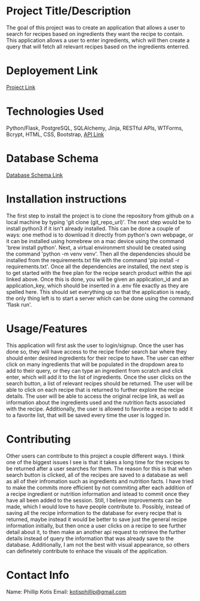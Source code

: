# Project Title/Description

The goal of this project was to create an application that allows a user to search for recipes based on ingredients they want the recipe to contain. This application allows a user to enter ingredients, which will then create a query that will fetch all relevant recipes based on the ingredients enterred. 


# Deployement Link

[Project Link](https://recipe-finder-ptkx.onrender.com)


# Technologies Used 

Python/Flask, PostgreSQL, SQLAlchemy, Jinja, RESTful APIs, WTForms, Bcrypt, HTML, CSS, Bootstrap, [API Link](https://developer.edamam.com/edamam-recipe-api)


# Database Schema

[Database Schema Link](https://github.com/pkotis32/Capstone1/blob/main/Database%20Schema.drawio.png)


# Installation instructions

The first step to install the project is to clone the repository from github on a local machine by typing 'git clone (git_repo_url)'. The next step would be to install python3 if it isn't already installed. This can be done a couple of ways: one method is to download it directly from python's own webpage, or it can be installed using homebrew on a mac device using the command 'brew install python'. Next, a virtual environment should be created using the command 'python -m venv venv'. Then all the dependencies should be installed from the requirements.txt file with the command 'pip install -r requirements.txt'. Once all the dependencies are installed, the next step is to get started with the free plan for the recipe search product within the api linked above. Once this is done, you will be given an application_id and an application_key, which should be inserted in a .env file exactly as they are spelled here. This should set everything up so that the application is ready, the only thing left is to start a server which can be done using the command 'flask run'. 


# Usage/Features

This application will first ask the user to login/signup. Once the user has done so, they will have access to the recipe finder search bar where they should enter desired ingredients for their recipe to have. The user can either click on many ingredients that will be populated in the dropdown area to add to their query, or they can type an ingredient from scratch and click enter, which will add it to the list of ingredients. Once the user clicks on the search button, a list of relevant recipes should be returned. The user will be able to click on each recipe that is returned to further explore the recipe details. The user will be able to access the original recipe link, as well as information about the ingredients used and the nutrition facts associated with the recipe. Additionally, the user is allowed to favorite a recipe to add it to a favorite list, that will be saved every time the user is logged in. 


# Contributing

Other users can contribute to this project a couple different ways. I think one of the biggest issues I see is that it takes a long time for the recipes to be returned after a user searches for them. The reason for this is that when search button is clicked, all of the recipes are saved to a database as well as all of their infromation such as ingredients and nutrition facts. I have tried to make the commits more efficient by not commiting after each addition of a recipe ingredient or nutrition information and istead to commit once they have all been added to the session. Still, I believe improvements can be made, which I would love to have people contribute to. Possibly, instead of saving all the recipe information to the database for every recipe that is returned, maybe instead it would be better to save just the general recipe information initially, but then once a user clicks on a recipe to see further detail about it, to then make an another api request to retrieve the further details instead of query the information that was already save to the database. Additionally, I am not the best with visual appearance, so others can definetely contribute to enhace the visuals of the application. 


# Contact Info

Name: Phillip Kotis
Email: kotisphillip@gmail.com
